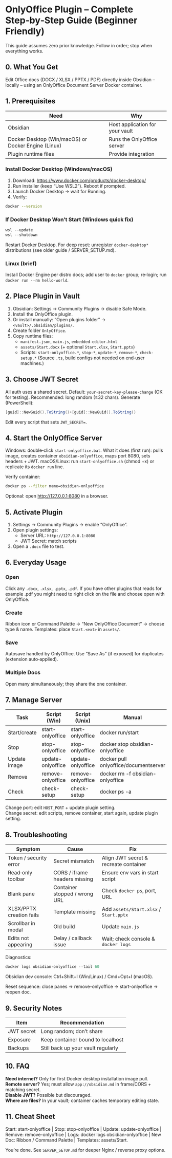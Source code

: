 <!-- CONSOLIDATED & EXPANDED GUIDE -->
# OnlyOffice Plugin – Complete Step‑by‑Step Guide (Beginner Friendly)

This guide assumes zero prior knowledge. Follow in order; stop when everything works.

## 0. What You Get
Edit Office docs (DOCX / XLSX / PPTX / PDF) directly inside Obsidian – locally – using an OnlyOffice Document Server Docker container.

## 1. Prerequisites
| Need | Why |
| ---- | --- |
| Obsidian | Host application for your vault |
| Docker Desktop (Win/macOS) or Docker Engine (Linux) | Runs the OnlyOffice server |
| Plugin runtime files | Provide integration |

### Install Docker Desktop (Windows/macOS)
1. Download: https://www.docker.com/products/docker-desktop/
2. Run installer (keep “Use WSL2”). Reboot if prompted.
3. Launch Docker Desktop → wait for Running.
4. Verify:
```bash
docker --version
```

### If Docker Desktop Won’t Start (Windows quick fix)
```powershell
wsl --update
wsl --shutdown
```
Restart Docker Desktop. For deep reset: unregister `docker-desktop*` distributions (see older guide / SERVER_SETUP.md).

### Linux (brief)
Install Docker Engine per distro docs; add user to `docker` group; re‑login; run `docker run --rm hello-world`.

## 2. Place Plugin in Vault
1. Obsidian: Settings → Community Plugins → disable Safe Mode.
2. Install the OnlyOffice plugin.
3. Or install manually: “Open plugins folder” → `<vault>/.obsidian/plugins/`.
4. Create folder `OnlyOffice`.
5. Copy runtime files:
    - `manifest.json`, `main.js`, `embedded-editor.html`
    - `assets/Start.docx` (+ optional `Start.xlsx`, `Start.pptx`)
    - Scripts: `start-onlyoffice.*`, `stop-*`, `update-*`, `remove-*`, `check-setup.*`
    (Source `.ts`, build configs not needed on end‑user machines.)

## 3. Choose JWT Secret
All auth uses a shared secret. Default: `your-secret-key-please-change` (OK for testing). Recommended: long random (≥32 chars). Generate (PowerShell):
```powershell
[guid]::NewGuid().ToString()+[guid]::NewGuid().ToString()
```
Edit every script that sets `JWT_SECRET=`.

## 4. Start the OnlyOffice Server
Windows: double‑click `start-onlyoffice.bat`.
What it does (first run): pulls image, creates container `obsidian-onlyoffice`, maps port 8080, sets headers + JWT.
macOS/Linux: run `start-onlyoffice.sh` (chmod +x) or replicate its `docker run` line.

Verify container:
```bash
docker ps --filter name=obsidian-onlyoffice
```
Optional: open http://127.0.0.1:8080 in a browser.

## 5. Activate Plugin
1. Settings → Community Plugins → enable “OnlyOffice”.
2. Open plugin settings:
    - Server URL: `http://127.0.0.1:8080`
    - JWT Secret: match scripts
3. Open a `.docx` file to test.

## 6. Everyday Usage
### Open
Click any `.docx`, `.xlsx`, `.pptx`, `.pdf`. 
If you have other plugins that reads for example .pdf you might need to right click on the file and choose open with OnlyOffice.

### Create
Ribbon icon or Command Palette → “New OnlyOffice Document” → choose type & name. Templates: place `Start.<ext>` in `assets/`.

### Save
Autosave handled by OnlyOffice. Use “Save As” (if exposed) for duplicates (extension auto‑applied).

### Multiple Docs
Open many simultaneously; they share the one container.

## 7. Manage Server
| Task | Script (Win) | Script (Unix) | Manual |
| ---- | ------------ | ------------- | ------ |
| Start/create | start-onlyoffice | start-onlyoffice | docker run/start |
| Stop | stop-onlyoffice | stop-onlyoffice | docker stop obsidian-onlyoffice |
| Update image | update-onlyoffice | update-onlyoffice | docker pull onlyoffice/documentserver |
| Remove | remove-onlyoffice | remove-onlyoffice | docker rm -f obsidian-onlyoffice |
| Check | check-setup | check-setup | docker ps -a |

Change port: edit `HOST_PORT` + update plugin setting.  
Change secret: edit scripts, remove container, start again, update plugin setting.

## 8. Troubleshooting
| Symptom | Cause | Fix |
| ------- | ----- | --- |
| Token / security error | Secret mismatch | Align JWT secret & recreate container |
| Read‑only toolbar | CORS / iframe headers missing | Ensure env vars in start script |
| Blank pane | Container stopped / wrong URL | Check `docker ps`, port, URL |
| XLSX/PPTX creation fails | Template missing | Add `assets/Start.xlsx` / `Start.pptx` |
| Scrollbar in modal | Old build | Update `main.js` |
| Edits not appearing | Delay / callback issue | Wait; check console & `docker logs` |

Diagnostics:
```powershell
docker logs obsidian-onlyoffice --tail 60
```
Obsidian dev console: Ctrl+Shift+I (Win/Linux) / Cmd+Opt+I (macOS).

Reset sequence: close panes → remove-onlyoffice → start-onlyoffice → reopen doc.

## 9. Security Notes
| Item | Recommendation |
| ---- | -------------- |
| JWT secret | Long random; don’t share |
| Exposure | Keep container bound to localhost |
| Backups | Still back up your vault regularly |

## 10. FAQ
**Need internet?** Only for first Docker desktop installation image pull.  
**Remote server?** Yes; must allow `app://obsidian.md` in frame/CORS + matching secret.  
**Disable JWT?** Possible but discouraged.   
**Where are files?** In your vault; container caches temporary editing state.

## 11. Cheat Sheet
Start: start-onlyoffice  |  Stop: stop-onlyoffice  |  Update: update-onlyoffice  |  Remove: remove-onlyoffice  |  Logs: docker logs obsidian-onlyoffice  |  New Doc: Ribbon / Command Palette | Templates: assets/Start.<ext>

You’re done. See `SERVER_SETUP.md` for deeper Nginx / reverse proxy options.

